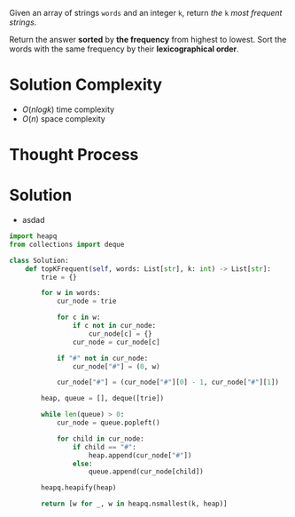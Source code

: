Given an array of strings `words` and an integer `k`, return _the_ `k` _most frequent strings_.

Return the answer **sorted** by **the frequency** from highest to lowest. Sort the words with the same frequency by their **lexicographical order**.
# Solution Complexity
- $O(nlogk)$ time complexity
- $O(n)$ space complexity
# Thought Process
# Solution
- asdad
```Python
import heapq
from collections import deque

class Solution:
	def topKFrequent(self, words: List[str], k: int) -> List[str]:
		trie = {}

		for w in words:
			cur_node = trie

			for c in w:
				if c not in cur_node:
					cur_node[c] = {}
				cur_node = cur_node[c]

			if "#" not in cur_node:
				cur_node["#"] = (0, w)

			cur_node["#"] = (cur_node["#"][0] - 1, cur_node["#"][1])

		heap, queue = [], deque([trie])

		while len(queue) > 0:
			cur_node = queue.popleft()

			for child in cur_node:
				if child == "#":
					heap.append(cur_node["#"])
				else:
					queue.append(cur_node[child])

		heapq.heapify(heap)

		return [w for _, w in heapq.nsmallest(k, heap)]
```